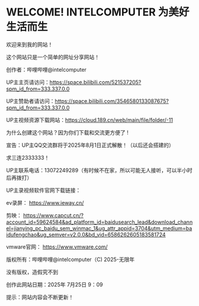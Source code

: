 # WELCOME!                                  INTELCOMPUTER  为美好生活而生           

欢迎来到我的网站！

这个网站只是一个简单的网址分享网站！

创作者：哔哩哔哩@intelcomputer                                                                                                                                                                                                   

UP主主页请访问：https://space.bilibili.com/521537205?spm_id_from=333.337.0.0

UP主赞助者请访问：https://space.bilibili.com/3546580133087675?spm_id_from=333.337.0.0

UP主视频资源下载网站：https://cloud.189.cn/web/main/file/folder/-11

为什么创建这个网站？因为你们下载和交流更方便了 !

宣告：UP主QQ交流群将于2025年8月1日正式解散！（以后还会搭建的）

求三连2333333！

UP主联系电话：13072249289（有时候不在家，所以可能无人接听，可以半小时后再拨打）

UP主录视频软件官网下载链接：

ev录屏：  https://www.ieway.cn/          

剪映：     https://www.capcut.cn/?account_id=59624584&ad_platform_id=baidusearch_lead&download_channel=jianying_pc_baidu_sem_winmac_1&ug_attr_appid=3704&utm_medium=baidufengchao&ug_semver=v2.0.0&bd_vid=6586262605183581724

vmware官网： https://www.vmware.com/

版权所有：哔哩哔哩@intelcomputer（C)  2025-无限年

没有版权，造假究不到

创作此网站日期：2025年 7月25日 9：09

提示：网站内容会不断更新！

​                                                  
